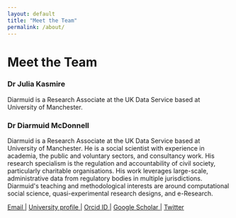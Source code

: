 ```yaml
---
layout: default
title: "Meet the Team"
permalink: /about/
---
```


# Meet the Team

### Dr Julia Kasmire

Diarmuid is a Research Associate at the UK Data Service based at University of Manchester. 

### Dr Diarmuid McDonnell

Diarmuid is a Research Associate at the UK Data Service based at University of Manchester. He is a social scientist with experience in academia, the public and voluntary sectors, and consultancy work. His research specialism is the regulation and accountability of civil society, particularly charitable organisations. His work leverages large-scale, administrative data from regulatory bodies in multiple jurisdictions. Diarmuid's teaching and methodological interests are around computational social science, quasi-experimental research designs, and e-Research.

<a href="mailto:diarmuid.mcdonnell@manchester.ac.uk" target="_blank">Email     |</a>
<a href="https://www.research.manchester.ac.uk/portal/diarmuid.mcdonnell.html" target="_blank">    University profile    |</a>
<a href="https://orcid.org/0000-0003-4468-1605" target="_blank">    Orcid ID    |</a>
<a href="https://scholar.google.co.uk/citations?user=TaR1F1QAAAAJ&hl=en&oi=ao" target="_blank">    Google Scholar    |</a>
<a href="https://twitter.com/diarmuidmc" target="_blank">    Twitter</a>
